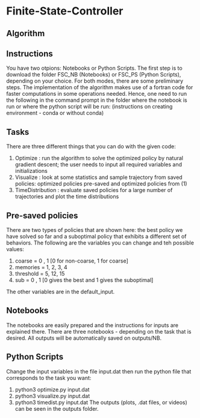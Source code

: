 # Finite-State-Controller
## Algorithm
## Instructions
You have two otpions: Notebooks or Python Scripts. The first step is to download the folder FSC_NB (Notebooks) or FSC_PS (Python Scripts), depending on your choice. For both modes, there are some preliminary steps. The implementation of the algorithm makes use of a fortran code for faster computations in some operations needed. Hence, one need to run the following in the command prompt in the folder where the notebook is run or where the python script will be run:
(instructions on creating environment - conda or without conda)
## Tasks
There are three different things that you can do with the given code:
1. Optimize : run the algorithm to solve the optimized policy by natural gradient descent; the user needs to input all required variables and initializations
2. Visualize : look at some statistics and sample trajectory from saved policies: optimized policies pre-saved and optimized policies from (1) 
3. TimeDistribution : evaluate saved policies for a large number of trajectories and plot the time distributions

## Pre-saved policies
There are two types of policies that are shown here: the best policy we have solved so far and a suboptimal policy that exhibits a different set of behaviors. The following are the variables you can change and teh possible values: 
1. coarse = 0 , 1 [0 for non-coarse, 1 for coarse]
2. memories = 1, 2, 3, 4 
3. threshold = 5, 12, 15 
4. sub = 0 , 1 [0 gives the best and 1 gives the suboptimal] 

The other variables are in the default_input.

## Notebooks
The notebooks are easily prepared and the instructions for inputs are explained there. There are three notebooks - depending on the task that is desired. All outputs will be automatically saved on outputs/NB.

## Python Scripts
Change the input variables in the file input.dat then run the python file that corresponds to the task you want:
1. python3 optimize.py input.dat
2. python3 visualize.py input.dat
3. python3 timedist.py input.dat
The outputs (plots, .dat files, or videos) can be seen in the outputs folder.
